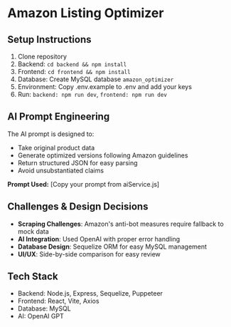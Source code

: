 # Amazon Listing Optimizer

## Setup Instructions
1. Clone repository
2. Backend: `cd backend && npm install`
3. Frontend: `cd frontend && npm install` 
4. Database: Create MySQL database `amazon_optimizer`
5. Environment: Copy .env.example to .env and add your keys
6. Run: `backend: npm run dev`, `frontend: npm run dev`

## AI Prompt Engineering
The AI prompt is designed to:
- Take original product data
- Generate optimized versions following Amazon guidelines
- Return structured JSON for easy parsing
- Avoid unsubstantiated claims

**Prompt Used:**
[Copy your prompt from aiService.js]

## Challenges & Design Decisions
- **Scraping Challenges**: Amazon's anti-bot measures require fallback to mock data
- **AI Integration**: Used OpenAI with proper error handling
- **Database Design**: Sequelize ORM for easy MySQL management
- **UI/UX**: Side-by-side comparison for easy review

## Tech Stack
- Backend: Node.js, Express, Sequelize, Puppeteer
- Frontend: React, Vite, Axios
- Database: MySQL
- AI: OpenAI GPT